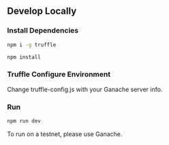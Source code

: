 ## Develop Locally

### Install Dependencies

```bash
npm i -g truffle
```

```bash
npm install
```

### Truffle Configure Environment

Change truffle-config.js with your Ganache server info.

### Run

```bash
npm run dev
```

To run on a testnet, please use Ganache.

